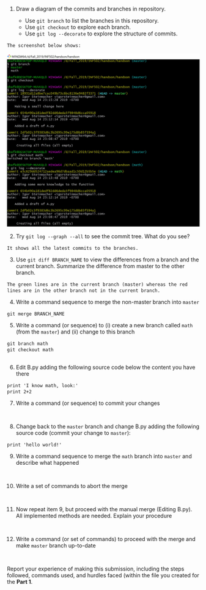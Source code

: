 
1. Draw a diagram of the commits and branches in repository.

    - Use `git branch` to list the branches in this repository.
    - Use `git checkout` to explore each branch.
    - Use `git log --decorate` to explore the structure of commits.

```
The screenshot below shows:
```
![image](https://github.com/iShafkat/INF502/blob/master/Docs/ans1.JPG)

2. Try `git log --graph --all` to see the commit tree. What do you see?
```
It shows all the latest commits to the branches.

```

3. Use `git diff BRANCH_NAME` to view the differences from a branch and the current branch.
   Summarize the difference from master to the other branch.

```
The green lines are in the current branch (master) whereas the red lines are in the other branch not in the current branch. 

```

4. Write a command sequence to merge the non-master branch into `master`

```
git merge BRANCH_NAME

```


5. Write a command (or sequence) to (i) create a new branch called `math` (from the `master`) 
and (ii) change to this branch

```
git branch math
git checkout math


```
   
6. Edit B.py adding the following source code below the content you have there
```
print 'I know math, look:'
print 2+2
```

7. Write a command (or sequence) to commit your changes
```


```

8. Change back to the `master` branch and change B.py adding the following source code (commit your change to `master`):
```
print 'hello world!'
```

9. Write a command sequence to merge the `math` branch into `master` and describe what happened
```


```
   
10. Write a set of commands to abort the merge
```


```
   
11. Now repeat item 9, but proceed with the manual merge (Editing B.py). All implemented methods are needed. Explain your procedure
```


```

12. Write a command (or set of commands) to proceed with the merge and make `master` branch up-to-date
```


```



Report your experience of making this submission, including the steps followed, commands used, and hurdles faced (within the file you created for the **Part 1**.
```


```
